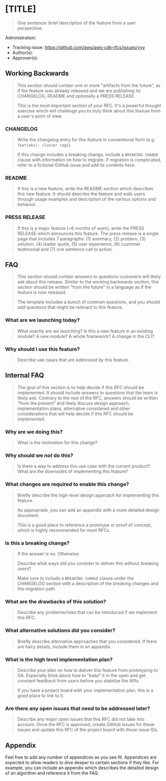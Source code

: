 # [TITLE]

> One sentence: brief description of the feature from a user perspective.

Administration:

* Tracking issue: https://github.com/aws/aws-cdk-rfcs/issues/yyy
* Author(s): 
* Approver(s):

## Working Backwards

> This section should contain one or more "artifacts from the future", as if the
> feature was already released and we are publishing its CHANGELOG, README
> and optionally a PRESS RELEASE.
>
> This is the most important section of your RFC. It's a powerful thought
> exercise which will challenge you to truly think about this feature from a
> user's point of view.

### CHANGELOG

> Write the changelog entry for this feature in conventional form (e.g.
> `feat(eks): cluster tags`).
>
> If this change includes a breaking change, include a `BREAKING CHANGE` clause
> with information on how to migrate. If migration is complicated, refer to a
> fictional GitHub issue and add its contents here.

### README

> If this is a new feature, write the README section which describes this new
> feature. It should describe the feature and walk users through usage examples
> and description of the various options and behavior.

### PRESS RELEASE

> If this is a major feature (~6 months of work), write the PRESS RELEASE which
> announces this feature. The press release is a single page that includes 7
> paragraphs: (1) summary, (2) problem, (3) solution, (4) leader quote, (5) user
> experience, (6) customer testimonial and (7) one sentence call to action.

## FAQ

> This section should contain answers to questions customers will likely ask about
> this release. Similar to the working backwards section, this section should be
> written "from the future" in a language as if the feature is now released.
>
> The template includes a bunch of common questions, and you should add
> questions that might be relevant to this feature.

### What are we launching today?

> What exactly are we launching? Is this a new feature in an existing module? A
> new module? A whole framework? A change in the CLI?

### Why should I use this feature?

> Describe use cases that are addressed by this feature.

## Internal FAQ

> The goal of this section is to help decide if this RFC should be implemented.
> It should include answers to questions that the team is likely ask. Contrary
> to the rest of the RFC, answers should be written "from the present" and
> likely discuss design approach, implementation plans, alternative considered
> and other considerations that will help decide if this RFC should be
> implemented.

### Why are we doing this?

> What is the motivation for this change?

### Why should we _not_ do this?

> Is there a way to address this use case with the current product? What are the
> downsides of implementing this feature?

### What changes are required to enable this change?

> Briefly describe the high-level design approach for implementing this feature.
>
> As appropriate, you can add an appendix with a more detailed design document.
>
> This is a good place to reference a prototype or proof of concept, which is
> highly recommended for most RFCs.

### Is this a breaking change?

> If the answer is no. Otherwise:
>
> Describe what ways did you consider to deliver this without breaking users?
>
> Make sure to include a `BREAKING CHANGE` clause under the CHANGELOG section with a description of the breaking
> changes and the migration path.

### What are the drawbacks of this solution?

> Describe any problems/risks that can be introduced if we implement this RFC.

### What alternative solutions did you consider?

> Briefly describe alternative approaches that you considered. If there are
> hairy details, include them in an appendix.

### What is the high level implementation plan?

> Describe your plan on how to deliver this feature from prototyping to GA.
> Especially think about how to "bake" it in the open and get constant feedback
> from users before you stabilize the APIs.
>
> If you have a project board with your implementation plan, this is a good
> place to link to it.

### Are there any open issues that need to be addressed later?

> Describe any major open issues that this RFC did not take into account. Once
> the RFC is approved, create GitHub issues for these issues and update this RFC
> of the project board with these issue IDs.

## Appendix

Feel free to add any number of appendices as you see fit. Appendices are
expected to allow readers to dive deeper to certain sections if they like. For
example, you can include an appendix which describes the detailed design of an
algorithm and reference it from the FAQ.
